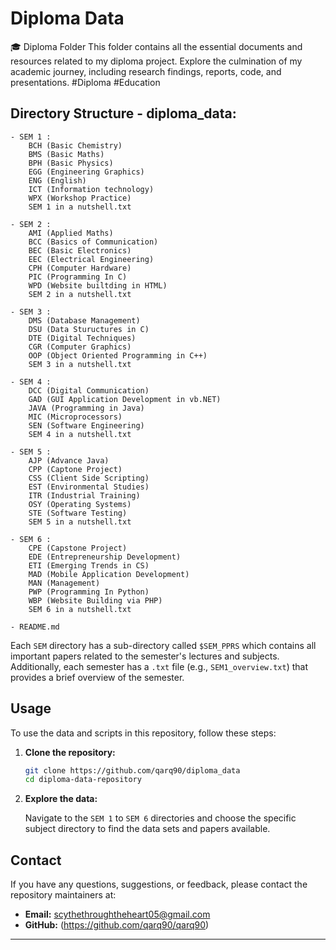 # Diploma Data
🎓 Diploma Folder This folder contains all the essential documents and resources related to my diploma project. Explore the culmination of my academic journey, including research findings, reports, code, and presentations. #Diploma #Education

## Directory Structure - diploma_data:

    - SEM 1 :
        BCH (Basic Chemistry)
        BMS (Basic Maths)
        BPH (Basic Physics)
        EGG (Engineering Graphics)
        ENG (English)
        ICT (Information technology)
        WPX (Workshop Practice)
        SEM 1 in a nutshell.txt
        
    - SEM 2 :
        AMI (Applied Maths)
        BCC (Basics of Communication)
        BEC (Basic Electronics)
        EEC (Electrical Engineering)
        CPH (Computer Hardware)
        PIC (Programming In C)
        WPD (Website builtding in HTML)
        SEM 2 in a nutshell.txt

    - SEM 3 :
        DMS (Database Management)
        DSU (Data Stuructures in C)
        DTE (Digital Techniques)
        CGR (Computer Graphics)
        OOP (Object Oriented Programming in C++)
        SEM 3 in a nutshell.txt

    - SEM 4 :
        DCC (Digital Communication)
        GAD (GUI Application Development in vb.NET)
        JAVA (Programming in Java)
        MIC (Microprocessors)
        SEN (Software Engineering)
        SEM 4 in a nutshell.txt

    - SEM 5 :
        AJP (Advance Java)
        CPP (Captone Project)
        CSS (Client Side Scripting)
        EST (Environmental Studies)
        ITR (Industrial Training)
        OSY (Operating Systems)
        STE (Software Testing)
        SEM 5 in a nutshell.txt

    - SEM 6 :
        CPE (Capstone Project)
        EDE (Entrepreneurship Development)
        ETI (Emerging Trends in CS)
        MAD (Mobile Application Development)
        MAN (Management)
        PWP (Programming In Python)
        WBP (Website Building via PHP)
        SEM 6 in a nutshell.txt

    - README.md


Each `SEM` directory has a sub-directory called `$SEM_PPRS` which contains all important papers related to the semester's lectures and subjects.
<br>
Additionally, each semester has a `.txt` file (e.g., `SEM1_overview.txt`) that provides a brief overview of the semester.

## Usage

To use the data and scripts in this repository, follow these steps:

1. **Clone the repository:**

    ```bash
    git clone https://github.com/qarq90/diploma_data
    cd diploma-data-repository
    ```

2. **Explore the data:**

    Navigate to the `SEM 1` to `SEM 6` directories and choose the specific subject directory to find the data sets and papers available.

## Contact

If you have any questions, suggestions, or feedback, please contact the repository maintainers at:

- **Email:** scythethroughtheheart05@gmail.com
- **GitHub:** (https://github.com/qarq90/qarq90)

---

